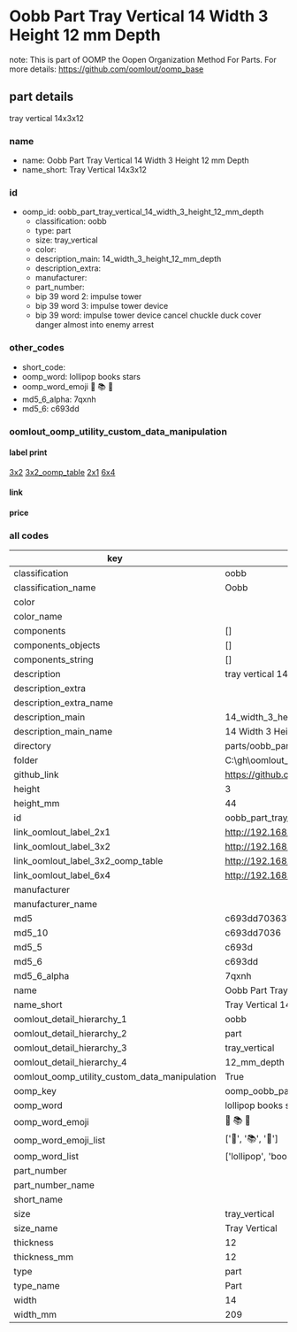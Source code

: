 # Oobb Part Tray Vertical 14 Width 3 Height 12 mm Depth  

note: This is part of OOMP the Oopen Organization Method For Parts. For more details: https://github.com/oomlout/oomp_base

##  part details
  



tray vertical 14x3x12



### name
* name: Oobb Part Tray Vertical 14 Width 3 Height 12 mm Depth
* name_short: Tray Vertical 14x3x12 
### id
* oomp_id: oobb_part_tray_vertical_14_width_3_height_12_mm_depth
  * classification: oobb
  * type: part
  * size: tray_vertical
  * color: 
  * description_main: 14_width_3_height_12_mm_depth
  * description_extra: 
  * manufacturer: 
  * part_number: 
  * bip 39 word 2: impulse tower
  * bip 39 word 3: impulse tower device
  * bip 39 word: impulse tower device cancel chuckle duck cover danger almost into enemy arrest

### other_codes
* short_code: 
* oomp_word: lollipop books stars
* oomp_word_emoji :lollipop: :books: :stars:
* md5_6_alpha: 7qxnh
* md5_6: c693dd






### oomlout_oomp_utility_custom_data_manipulation
#### label print
[3x2](http://192.168.1.245:1112/?label=oomp%207qxnh)
[3x2_oomp_table](http://192.168.1.108:1112/?label=oomp%207qxnh)
[2x1](http://192.168.1.242:1112/?label=oomp%207qxnh)
[6x4](http://192.168.1.55:1112/?label=oomp%207qxnh)    

#### link

                              

#### price







### all codes 
| key | value |  
| --- | --- |  
| classification | oobb |  
| classification_name | Oobb |  
| color |  |  
| color_name |  |  
| components | [] |  
| components_objects | [] |  
| components_string | [] |  
| description | tray vertical 14x3x12 |  
| description_extra |  |  
| description_extra_name |  |  
| description_main | 14_width_3_height_12_mm_depth |  
| description_main_name | 14 Width 3 Height 12 mm Depth |  
| directory | parts/oobb_part_tray_vertical_14_width_3_height_12_mm_depth |  
| folder | C:\gh\oomlout_oobb_version_4_generated_parts\parts\oobb_part_tray_vertical_14_width_3_height_12_mm_depth |  
| github_link | https://github.com/oomlout/oomlout_oomp_part_src/tree/main/parts/oobb_part_tray_vertical_14_width_3_height_12_mm_depth |  
| height | 3 |  
| height_mm | 44 |  
| id | oobb_part_tray_vertical_14_width_3_height_12_mm_depth |  
| link_oomlout_label_2x1 | http://192.168.1.242:1112/?label=oomp%207qxnh |  
| link_oomlout_label_3x2 | http://192.168.1.245:1112/?label=oomp%207qxnh |  
| link_oomlout_label_3x2_oomp_table | http://192.168.1.108:1112/?label=oomp%207qxnh |  
| link_oomlout_label_6x4 | http://192.168.1.55:1112/?label=oomp%207qxnh |  
| manufacturer |  |  
| manufacturer_name |  |  
| md5 | c693dd70363766310f14421279798b91 |  
| md5_10 | c693dd7036 |  
| md5_5 | c693d |  
| md5_6 | c693dd |  
| md5_6_alpha | 7qxnh |  
| name | Oobb Part Tray Vertical 14 Width 3 Height 12 mm Depth |  
| name_short | Tray Vertical 14x3x12  |  
| oomlout_detail_hierarchy_1 | oobb |  
| oomlout_detail_hierarchy_2 | part |  
| oomlout_detail_hierarchy_3 | tray_vertical |  
| oomlout_detail_hierarchy_4 | 12_mm_depth |  
| oomlout_oomp_utility_custom_data_manipulation | True |  
| oomp_key | oomp_oobb_part_tray_vertical_14_width_3_height_12_mm_depth |  
| oomp_word | lollipop books stars |  
| oomp_word_emoji | :lollipop: :books: :stars: |  
| oomp_word_emoji_list | [':lollipop:', ':books:', ':stars:'] |  
| oomp_word_list | ['lollipop', 'books', 'stars'] |  
| part_number |  |  
| part_number_name |  |  
| short_name |  |  
| size | tray_vertical |  
| size_name | Tray Vertical |  
| thickness | 12 |  
| thickness_mm | 12 |  
| type | part |  
| type_name | Part |  
| width | 14 |  
| width_mm | 209 |  
